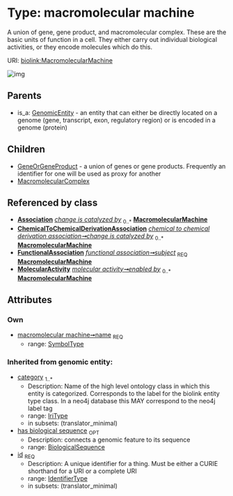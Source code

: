 
# Type: macromolecular machine


A union of gene, gene product, and macromolecular complex. These are the basic units of function in a cell. They either carry out individual biological activities, or they encode molecules which do this.

URI: [biolink:MacromolecularMachine](https://w3id.org/biolink/vocab/MacromolecularMachine)


![img](http://yuml.me/diagram/nofunky;dir:TB/class/[OrganismTaxon],[MolecularActivity],[ChemicalToChemicalDerivationAssociation]-%20change%20is%20catalyzed%20by(i)%200..*>[MacromolecularMachine&#124;name:symbol_type;has_biological_sequence(i):biological_sequence%20%3F;id(i):identifier_type;category(i):iri_type%20%2B],[ChemicalToChemicalDerivationAssociation]-%20change%20is%20catalyzed%20by%200..*>[MacromolecularMachine],[FunctionalAssociation]-%20subject%201..1>[MacromolecularMachine],[MolecularActivity]-%20enabled%20by%200..*>[MacromolecularMachine],[MacromolecularMachine]^-[MacromolecularComplex],[MacromolecularMachine]^-[GeneOrGeneProduct],[GenomicEntity]^-[MacromolecularMachine],[MacromolecularComplex],[GenomicEntity],[GeneOrGeneProduct],[FunctionalAssociation],[ChemicalToChemicalDerivationAssociation],[Association])

## Parents

 *  is_a: [GenomicEntity](GenomicEntity.md) - an entity that can either be directly located on a genome (gene, transcript, exon, regulatory region) or is encoded in a genome (protein)

## Children

 * [GeneOrGeneProduct](GeneOrGeneProduct.md) - a union of genes or gene products. Frequently an identifier for one will be used as proxy for another
 * [MacromolecularComplex](MacromolecularComplex.md)

## Referenced by class

 *  **[Association](Association.md)** *[change is catalyzed by](change_is_catalyzed_by.md)*  <sub>0..*</sub>  **[MacromolecularMachine](MacromolecularMachine.md)**
 *  **[ChemicalToChemicalDerivationAssociation](ChemicalToChemicalDerivationAssociation.md)** *[chemical to chemical derivation association➞change is catalyzed by](chemical_to_chemical_derivation_association_change_is_catalyzed_by.md)*  <sub>0..*</sub>  **[MacromolecularMachine](MacromolecularMachine.md)**
 *  **[FunctionalAssociation](FunctionalAssociation.md)** *[functional association➞subject](functional_association_subject.md)*  <sub>REQ</sub>  **[MacromolecularMachine](MacromolecularMachine.md)**
 *  **[MolecularActivity](MolecularActivity.md)** *[molecular activity➞enabled by](molecular_activity_enabled_by.md)*  <sub>0..*</sub>  **[MacromolecularMachine](MacromolecularMachine.md)**

## Attributes


### Own

 * [macromolecular machine➞name](macromolecular_machine_name.md)  <sub>REQ</sub>
    * range: [SymbolType](types/SymbolType.md)

### Inherited from genomic entity:

 * [category](category.md)  <sub>1..*</sub>
    * Description: Name of the high level ontology class in which this entity is categorized. Corresponds to the label for the biolink entity type class. In a neo4j database this MAY correspond to the neo4j label tag
    * range: [IriType](types/IriType.md)
    * in subsets: (translator_minimal)
 * [has biological sequence](has_biological_sequence.md)  <sub>OPT</sub>
    * Description: connects a genomic feature to its sequence
    * range: [BiologicalSequence](types/BiologicalSequence.md)
 * [id](id.md)  <sub>REQ</sub>
    * Description: A unique identifier for a thing. Must be either a CURIE shorthand for a URI or a complete URI
    * range: [IdentifierType](types/IdentifierType.md)
    * in subsets: (translator_minimal)

